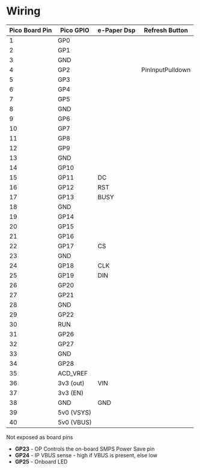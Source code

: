 # Wiring

| Pico Board Pin | Pico GPIO  | e-Paper Dsp | Refresh Button   |
| -------------- | ---------- | ----------- | ---------------- |
| 1              | GP0        |             |                  |
| 2              | GP1        |             |                  |
| 3              | GND        |             |                  |
| 4              | GP2        |             | PinInputPulldown |
| 5              | GP3        |             |                  |
| 6              | GP4        |             |                  |
| 7              | GP5        |             |                  |
| 8              | GND        |             |                  |
| 9              | GP6        |             |                  |
| 10             | GP7        |             |                  |
| 11             | GP8        |             |                  |
| 12             | GP9        |             |                  |
| 13             | GND        |             |                  |
| 14             | GP10       |             |                  |
| 15             | GP11       | DC          |                  |
| 16             | GP12       | RST         |                  |
| 17             | GP13       | BUSY        |                  |
| 18             | GND        |             |                  |
| 19             | GP14       |             |                  |
| 20             | GP15       |             |                  |
| 21             | GP16       |             |                  |
| 22             | GP17       | CS          |                  |
| 23             | GND        |             |                  |
| 24             | GP18       | CLK         |                  |
| 25             | GP19       | DIN         |                  |
| 26             | GP20       |             |                  |
| 27             | GP21       |             |                  |
| 28             | GND        |             |                  |
| 29             | GP22       |             |                  |
| 30             | RUN        |             |                  |
| 31             | GP26       |             |                  |
| 32             | GP27       |             |                  |
| 33             | GND        |             |                  |
| 34             | GP28       |             |                  |
| 35             | ACD_VREF   |             |                  |
| 36             | 3v3 (out)  | VIN         |                  |
| 37             | 3v3 (EN)   |             |                  |
| 38             | GND        | GND         |                  |
| 39             | 5v0 (VSYS) |             |                  |
| 40             | 5v0 (VBUS) |             |                  |

Not exposed as board pins

* **GP23** - OP Controls the on-board SMPS Power Save pin
* **GP24** - IP VBUS sense - high if VBUS is present, else low
* **GP25** - Onboard LED
